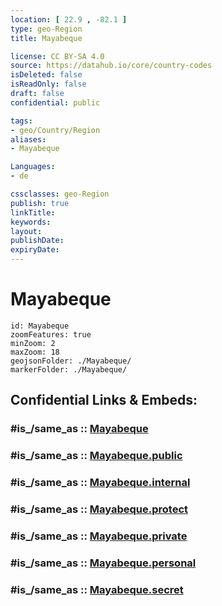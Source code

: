 ```yaml
---
location: [ 22.9 , -82.1 ] 
type: geo-Region
title: Mayabeque

license: CC BY-SA 4.0
source: https://datahub.io/core/country-codes
isDeleted: false
isReadOnly: false
draft: false
confidential: public

tags:
- geo/Country/Region
aliases:
- Mayabeque

Languages:
- de

cssclasses: geo-Region
publish: true
linkTitle: 
keywords: 
layout: 
publishDate: 
expiryDate: 
---
```


# Mayabeque

```leaflet
id: Mayabeque
zoomFeatures: true 
minZoom: 2 
maxZoom: 18
geojsonFolder: ./Mayabeque/
markerFolder: ./Mayabeque/
```


## Confidential Links & Embeds: 

### #is_/same_as :: [Mayabeque](/_Standards/Earth/Continent/America~Caribbean/Cuba/provinces~Cuba/Mayabeque.md) 

### #is_/same_as :: [Mayabeque.public](/_public/Earth/Continent/America~Caribbean/Cuba/provinces~Cuba/Mayabeque.public.md) 

### #is_/same_as :: [Mayabeque.internal](/_internal/Earth/Continent/America~Caribbean/Cuba/provinces~Cuba/Mayabeque.internal.md) 

### #is_/same_as :: [Mayabeque.protect](/_protect/Earth/Continent/America~Caribbean/Cuba/provinces~Cuba/Mayabeque.protect.md) 

### #is_/same_as :: [Mayabeque.private](/_private/Earth/Continent/America~Caribbean/Cuba/provinces~Cuba/Mayabeque.private.md) 

### #is_/same_as :: [Mayabeque.personal](/_personal/Earth/Continent/America~Caribbean/Cuba/provinces~Cuba/Mayabeque.personal.md) 

### #is_/same_as :: [Mayabeque.secret](/_secret/Earth/Continent/America~Caribbean/Cuba/provinces~Cuba/Mayabeque.secret.md)

